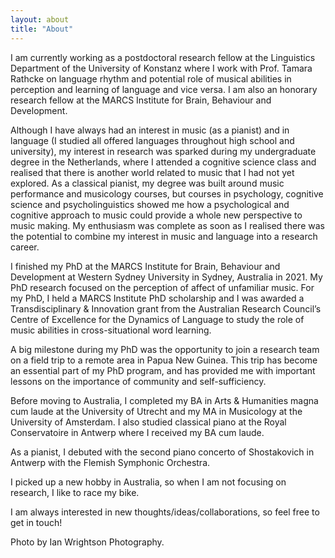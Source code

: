 ```yaml
---
layout: about
title: "About"
---
```


I am currently working as a postdoctoral research fellow at the Linguistics Department of the University of Konstanz where I work with Prof. Tamara Rathcke on language rhythm and potential role of musical abilities in perception and learning of language and vice versa. I am also an honorary research fellow at the MARCS Institute for Brain, Behaviour and Development.

Although I have always had an interest in music (as a pianist) and in language (I studied all offered languages throughout high school and university), my interest in research was sparked during my undergraduate degree in the Netherlands, where I attended a cognitive science class and realised that there is another world related to music that I had not yet explored. As a classical pianist, my degree was built around music performance and musicology courses, but courses in psychology, cognitive science and psycholinguistics showed me how a psychological and cognitive approach to music could provide a whole new perspective to music making. My enthusiasm was complete as soon as I realised there was the potential to combine my interest in music and language into a research career.

I finished my PhD at the MARCS Institute for Brain, Behaviour and Development at Western Sydney University in Sydney, Australia in 2021. My PhD research focused on the perception of affect of unfamiliar music. For my PhD, I held a MARCS Institute PhD scholarship and I was awarded a Transdisciplinary & Innovation grant from the Australian Research Council’s Centre of Excellence for the Dynamics of Language to study the role of music abilities in cross-situational word learning.

A big milestone during my PhD was the opportunity to join a research team on a field trip to a remote area in Papua New Guinea. This trip has become an essential part of my PhD program, and has provided me with important lessons on the importance of community and self-sufficiency.

Before moving to Australia, I completed my BA in Arts & Humanities magna cum laude at the University of Utrecht and my MA in Musicology at the University of Amsterdam. I also studied classical piano at the Royal Conservatoire in Antwerp where I received my BA cum laude.

As a pianist, I debuted with the second piano concerto of Shostakovich in Antwerp with the Flemish Symphonic Orchestra.

I picked up a new hobby in Australia, so when I am not focusing on research, I like to race my bike.

I am always interested in new thoughts/ideas/collaborations, so feel free to get in touch!


Photo by Ian Wrightson Photography.

